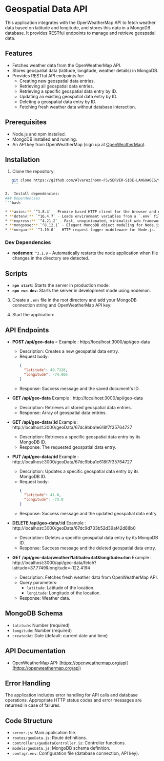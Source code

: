 # Geospatial Data API

This application integrates with the OpenWeatherMap API to fetch weather data based on latitude and longitude, and stores this data in a MongoDB database. It provides RESTful endpoints to manage and retrieve geospatial data.

## Features

- Fetches weather data from the OpenWeatherMap API.
- Stores geospatial data (latitude, longitude, weather details) in MongoDB.
- Provides RESTful API endpoints for:
  - Creating new geospatial data entries.
  - Retrieving all geospatial data entries.
  - Retrieving a specific geospatial data entry by ID.
  - Updating an existing geospatial data entry by ID.
  - Deleting a geospatial data entry by ID.
  - Fetching fresh weather data without database interaction.

## Prerequisites

- Node.js and npm installed.
- MongoDB installed and running.
- An API key from OpenWeatherMap (sign up at [OpenWeatherMap](https://openweathermap.org/)).

## Installation

1.  Clone the repository:
 ```bash
    git clone https://github.com/AlvarezJhonn-FS/SERVER-SIDE-LANGUAGES/tree/3.3---Geospatial-Data-API
    ```

2.  Install dependencies:
### Dependencies
```bash

* **axios:** `^1.8.4` - Promise based HTTP client for the browser and node.js.
* **dotenv:** `^16.4.7` - Loads environment variables from a `.env` file.
* **express:** `^4.21.2` - Fast, unopinionated, minimalist web framework for Node.js.
* **mongoose:** `^8.12.1` - Elegant MongoDB object modeling for Node.js.
* **morgan:** `^1.10.0` - HTTP request logger middleware for Node.js.
```
### Dev Dependencies

* **nodemon:** `^3.1.9` - Automatically restarts the node application when file changes in the directory are detected.

## Scripts

* **`npm start`:** Starts the server in production mode.
* **`npm run dev`:** Starts the server in development mode using nodemon.

3.  Create a `.env` file in the root directory and add your MongoDB connection string and OpenWeatherMap API key:

4.  Start the application:

## API Endpoints

- **POST /api/geo-data** = Example : http://localhost:3000/api/geo-data
  - Description: Creates a new geospatial data entry.
  - Request body:
    ```json
    {
      "latitude": 40.7128,
      "longitude": -74.006
    }
    ```
  - Response: Success message and the saved document's ID.
- **GET /api/geo-data** Example : http://localhost:3000/api/geo-data
  - Description: Retrieves all stored geospatial data entries.
  - Response: Array of geospatial data entries.

- **GET /api/geo-data/:id** Example : http://localhost:3000/geoData/67dc9bba1e618f7f35764727
  - Description: Retrieves a specific geospatial data entry by its MongoDB ID.
  - Response: The requested geospatial data entry.

- **PUT /api/geo-data/:id** Example : http://localhost:3000/geoData/67dc9bba1e618f7f35764727
  - Description: Updates a specific geospatial data entry by its MongoDB ID.
  - Request body:
    ```json
    {
      "latitude": 41.0,
      "longitude": -73.0
    }
    ```
  - Response: Success message and the updated geospatial data entry.

- **DELETE /api/geo-data/:id** Example : http://localhost:3000/geoData/67dc9d733b52d39af42d88b0
  - Description: Deletes a specific geospatial data entry by its MongoDB ID.
  - Response: Success message and the deleted geospatial data entry.

- **GET /api/geo-data/weather?latitude=:lat&longitude=:lon** Example : http://localhost:3000/api/geo-data/fetch?latitude=37.7749&longitude=-122.4194
  - Description: Fetches fresh weather data from OpenWeatherMap API.
  - Query parameters:
    - `latitude`: Latitude of the location.
    - `longitude`: Longitude of the location.
  - Response: Weather data.

## MongoDB Schema

- `latitude`: Number (required)
- `longitude`: Number (required)
- `createdAt`: Date (default: current date and time)

## API Documentation

- OpenWeatherMap API: [https://openweathermap.org/api](https://openweathermap.org/api)

## Error Handling

The application includes error handling for API calls and database operations. Appropriate HTTP status codes and error messages are returned in case of failures.

## Code Structure

- `server.js`: Main application file.
- `routes/geoData.js`: Route definitions.
- `controllers/geoDataController.js`: Controller functions.
- `models/geoData.js`: MongoDB schema definition.
- `config/.env`: Configuration file (database connection, API key).
